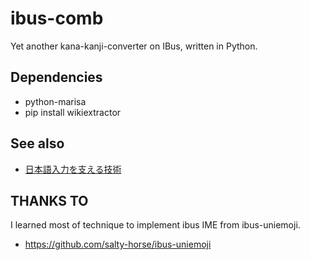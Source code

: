 # ibus-comb

Yet another kana-kanji-converter on IBus, written in Python.

## Dependencies

 * python-marisa
 * pip install wikiextractor

## See also

 * [日本語入力を支える技術](https://gihyo.jp/book/2012/978-4-7741-4993-6)

## THANKS TO

I learned most of technique to implement ibus IME from ibus-uniemoji.

 * https://github.com/salty-horse/ibus-uniemoji
